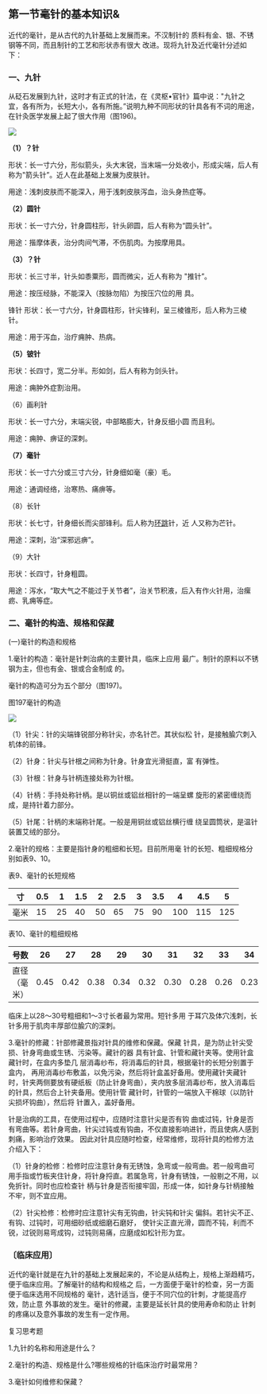 ## 第一节毫针的基本知识&

近代的毫针，是从古代的九针基础上发展而来。不汉制针的 质料有金、银、不锈钢等不同，而且制针的工艺和形状赤有很大 改进。现将九针及近代毫针分述如下：

### 一、九针

从砭石发展到九针，这时才有正式的针法，在《灵枢•官针》篇中说："九针之宜，各有所为，长短大小，各有所施。”说明九种不同形状的针具各有不词的用途，在针灸医学发展上起了很大作用（图196)。

![](img/图196.jpg)

**（1）？针**

形状：长一寸六分，形似箭头，头大末锐，当末端一分处收小，形成尖端，后人有称为"箭头针”。近人在此基础上发展为皮肤针。

用途：浅刺皮肤而不能深入，用于浅刺皮肤泻血，治头身热症等。

**（2）圆针**

形状：长一寸六分，针身圆柱形，针头卵圆，后人有称为“圆头针”。

用途：揩摩体表，治分肉间气滞，不伤肌肉。为按摩用具。

**（3）？针**

形状：长三寸半，针头如黍粟形，圆而微尖，近人有称为 "推针”。

用途：按压经脉，不能深入（按脉勿陷）为按压穴位的用 具。	

锋针
形状：长一寸六分，针身圆柱形，针尖锋利，呈三棱锥形，后人称为三棱针。

用途：用于泻血，治疗痈肿、热病。

**（5）铍针**	

形状：长四寸，宽二分半。形如剑，后人有称为剑头针。

用途：痈肿外症割治用。

（6）画利针

形状：长一寸六分，末端尖锐，中部略膨大，针身反细小圆 而且利。

用途：痈肿、痹证的深刺。

**（7）毫针**

形状：长一寸六分或三寸六分，针身细如毫（豪）毛。

用途：通调经络，治寒热、痛痹等。

（8）长针

形状：长七寸，针身细长而尖部锋利。后人称为[环跳](https://www.gmzyjc.com/read/zjs/zjs3.1.9-12-0.0.3.3.30.md)针，近 人又称为芒针。

用途：深刺，治“深邪远痹”。

（9）大针

形状：长四寸，针身粗圆。

用途：泻水，“取大气之不能过于关节者”，治关节积液，后入有作火针用，治瘰疬、乳痈等症。

### 二、毫针的构造、规格和保藏

(一)毫针的构造和规格

1.毫针的构造：毫针是针刺治病的主要针具，临床上应用 最广。制针的原料以不锈钢为主，但也有金、银或合金制成 的。

毫针的构造可分为五个部分（图197)。

图197毫针的构造

![](img/图197.jpg)

（1）针尖：针的尖端锋锐部分称针尖，亦名针芒。其状似松 针，是接触腧穴刺入机体的前锋。

（2）针身：针尖与针根之间称为针身。针身宜光滑挺直，富 有弹性。

（3）针根：针身与针柄连接处称为针根。

（4）针柄：手持处称针柄。是以铜丝或铝丝相针的一端呈螺 旋形的紧密缠绕而成，是持针着力部分。

（5）针尾：针柄的末端称针尾。一般是用铜丝或铝丝横行缠 绕呈圆筒状，是温针装置艾绒的部分。

2.毫针的规格：主要是指针身的粗细和长短。目前所用毫 针的长短、粗细规格分别如表9、10。

表9、毫针的长短规格

| **寸** | 0.5  | 1    | 1.5  | 2    | 2.5  | 3    | 3.5  | 4    | 4.5  | 5    |
| ------ | ---- | ---- | ---- | ---- | ---- | ---- | ---- | ---- | ---- | ---- |
| 毫米   | 15   | 25   | 40   | 50   | 65   | 75   | 90   | 100  | 115  | 125  |

表10、毫针的粗细规格

| 号数         | 26   | 27   | 28   | 29   | 30   | 31   | 32   | 33   | 34   | 35   |
| ------------ | ---- | ---- | ---- | ---- | ---- | ---- | ---- | ---- | ---- | ---- |
| 直径（毫米） | 0.45 | 0.42 | 0.38 | 0.34 | 0.32 | 0.30 | 0.28 | 0.26 | 0.23 | 0.22 |

临床上以28〜30号粗细和1〜3寸长者最为常用。短针多用 于耳穴及体穴浅刺，长针多用于肌肉丰厚部位腧穴的深刺。

3.毫针的修藏：针部修藏景指对针具的维修和保藏。保藏 针具，是为防止针尖受损、针身弯曲或生锈、污染等。藏针的器 具有针盒、针管和藏针夹等。使用针盒藏针时，在盒内多垫几 层消毒纱布，将消毒后的针具，根据毫针的长短分别置于盒内， 再用消毒纱布敷盖，以免污染，然后将针盒盖好备用。使用藏针夹藏针时，针夹两侧要放有硬纸板（防止针身弯曲），夹内放多层消毒纱布，放入消毒后的针具，然后合上针夹备用。使用针管 藏针时，针管的一端放入干棉球（以防针尖损坏钩曲），然后将 针置入，盖好备用。

针是治病的工具，在使用过程中，应随时注意针尖是否有钩 曲或过钝，针身是否有弯曲等。若针身弯曲，针尖过钝或有钩曲，不仅直接影响进针，而且使病人感到刺痛，影响治疗效果。
因此对针具应随时检查，经常维修，现将针具的检修方法介绍入下：

（1）针身的检修：检修时应注意针身有无锈蚀，急弯或一般弯曲。若一般弯曲可用手指或竹板夹住针身，将针身捋直。若属急弯，针身有锈蚀，一般剔之不用，以免折针。同时也应检查针 柄与针身是否衔接牢固，形成一体，如针身与针柄接触不牢，则不宜应用。

（2）针尖检修：检修时应注意针尖有无钩曲，针尖钝和针尖 偏斜。若针尖不正、有钩、过钝时，可用细砂纸或细磨石磨好， 使针尖正直光滑，圆而不钝，利而不锐，过锐则易弯成钩，过钝则易痛，应磨成如松针形为宜。

### 〔临床应用〕

近代的毫针就是在九针的基础上发展起来的，不论是从结构上，规格上渐趋精巧，便于临床应用。了解毫针的结构和规格之 后，一方面便于毫针的检查，另一方面便于临床选用不同规格的 毫针，选针适当，便于不同穴位的针刺，才能提高疗效，防止意 外事故的发生。毫针的修藏，主要是延长针具的使用寿命和防止 针刺的疼痛以及意外事故的发生有一定作用。

复习思考题

1.九针的名称和用途是什么？

2.毫针的构造、规格是什么?哪些规格的针临床治疗时最常用？

3.毫针如何维修和保藏？
